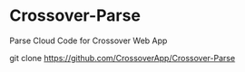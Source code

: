 # Crossover-Parse
Parse Cloud Code for Crossover Web App


git clone https://github.com/CrossoverApp/Crossover-Parse
